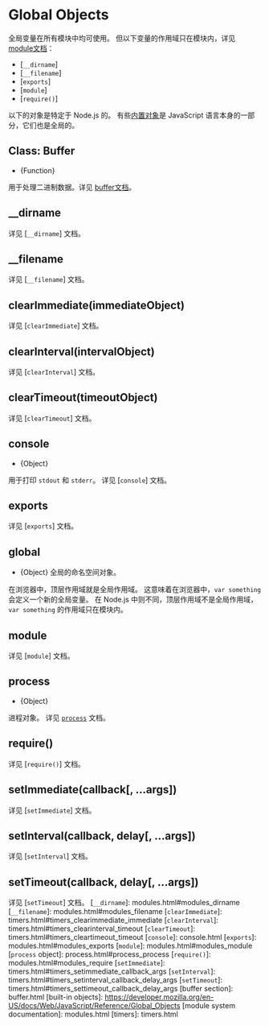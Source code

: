 # Global Objects

<!-- type=misc -->

全局变量在所有模块中均可使用。
但以下变量的作用域只在模块内，详见 [module文档]：

- [`__dirname`]
- [`__filename`]
- [`exports`]
- [`module`]
- [`require()`]

以下的对象是特定于 Node.js 的。
有些[内置对象]是 JavaScript 语言本身的一部分，它们也是全局的。


## Class: Buffer
<!-- YAML
added: v0.1.103
-->

<!-- type=global -->

* {Function}

用于处理二进制数据。详见 [buffer文档]。


## \_\_dirname


详见 [`__dirname`] 文档。


## \_\_filename


详见 [`__filename`] 文档。


## clearImmediate(immediateObject)
<!-- YAML
added: v0.9.1
-->

<!--type=global-->

详见 [`clearImmediate`] 文档。


## clearInterval(intervalObject)
<!-- YAML
added: v0.0.1
-->

<!--type=global-->

详见 [`clearInterval`] 文档。


## clearTimeout(timeoutObject)
<!-- YAML
added: v0.0.1
-->

<!--type=global-->

详见 [`clearTimeout`] 文档。


## console
<!-- YAML
added: v0.1.100
-->

<!-- type=global -->

* {Object}

用于打印 `stdout` 和 `stderr`。
详见 [`console`] 文档。


## exports


详见 [`exports`] 文档。


## global
<!-- YAML
added: v0.1.27
-->

<!-- type=global -->

* {Object} 全局的命名空间对象。

在浏览器中，顶层作用域就是全局作用域。
这意味着在浏览器中，`var something` 会定义一个新的全局变量。
在 Node.js 中则不同，顶层作用域不是全局作用域，`var something` 的作用域只在模块内。

## module


详见 [`module`] 文档。


## process
<!-- YAML
added: v0.1.7
-->

<!-- type=global -->

* {Object}

进程对象。
详见 [`process`] 文档。
## require()


详见 [`require()`] 文档。


## setImmediate(callback[, ...args])
<!-- YAML
added: v0.9.1
-->

<!-- type=global -->

详见 [`setImmediate`] 文档。

## setInterval(callback, delay[, ...args])
<!-- YAML
added: v0.0.1
-->

<!-- type=global -->

详见 [`setInterval`] 文档。

## setTimeout(callback, delay[, ...args])
<!-- YAML
added: v0.0.1
-->

<!-- type=global -->

详见 [`setTimeout`] 文档。
[`__dirname`]: modules.html#modules_dirname
[`__filename`]: modules.html#modules_filename
[`clearImmediate`]: timers.html#timers_clearimmediate_immediate
[`clearInterval`]: timers.html#timers_clearinterval_timeout
[`clearTimeout`]: timers.html#timers_cleartimeout_timeout
[`console`]: console.html
[`exports`]: modules.html#modules_exports
[`module`]: modules.html#modules_module
[`process` object]: process.html#process_process
[`require()`]: modules.html#modules_require
[`setImmediate`]: timers.html#timers_setimmediate_callback_args
[`setInterval`]: timers.html#timers_setinterval_callback_delay_args
[`setTimeout`]: timers.html#timers_settimeout_callback_delay_args
[buffer section]: buffer.html
[built-in objects]: https://developer.mozilla.org/en-US/docs/Web/JavaScript/Reference/Global_Objects
[module system documentation]: modules.html
[timers]: timers.html

[`process`]: process.html#process_process
[buffer文档]: buffer.html
[内置对象]: https://developer.mozilla.org/en-US/docs/Web/JavaScript/Reference/Global_Objects
[module文档]: modules.html
[定时器]: timers.html
